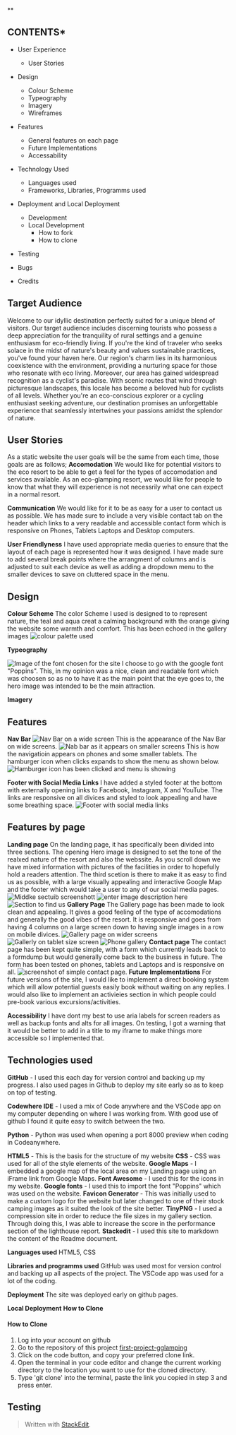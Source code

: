 **

## CONTENTS*



 - User Experience
	 - User Stories
 - Design
	 - Colour Scheme
	 - Typeography
	 - Imagery 
	 - Wireframes
 - Features
	 - General features on each page
	 - Future Implementations
	 - Accessability
	
 - Technology Used
	 - Languages used
	 - Frameworks, Libraries, Programms used
	 
 - Deployment and Local Deployment
	 - Development
	 - Local Development
		 - How to fork
		 - How to clone
		
 - Testing
 - Bugs
 - Credits

 


## Target Audience

Welcome to our idyllic destination perfectly suited for a unique blend of visitors. Our target audience includes discerning tourists who possess a deep appreciation for the tranquility of rural settings and a genuine enthusiasm for eco-friendly living. If you're the kind of traveler who seeks solace in the midst of nature's beauty and values sustainable practices, you've found your haven here. Our region's charm lies in its harmonious coexistence with the environment, providing a nurturing space for those who resonate with eco living. Moreover, our area has gained widespread recognition as a cyclist's paradise. With scenic routes that wind through picturesque landscapes, this locale has become a beloved hub for cyclists of all levels. Whether you're an eco-conscious explorer or a cycling enthusiast seeking adventure, our destination promises an unforgettable experience that seamlessly intertwines your passions amidst the splendor of nature.

## User Stories
As a static website the user goals will be the same from each time, those goals are as follows;
**Accomodation**
We would like for potential visitors to the eco resort to be able to get a feel for the types of accomodation and services available. As an eco-glamping resort, we would like for people to know that what they will experience is not necessrily what one can expect in a normal resort. 

**Communication**
We would like for it to be as easy for a user to contact us as possible. We has made sure to include a very visible contact tab on the header which links to a very readable and accessible contact form which is responsive on Phones, Tablets Laptops and Desktop computers. 

**User Friendlyness** 
I have used appropriate media queries to ensure that the layout of each page is represented how it was designed. I have made sure to add several break points where the arrangment of columns and is adjusted to suit each device as well as adding a dropdown menu to the smaller devices to save on cluttered space in the menu. 

## Design
**Colour Scheme**
The color Scheme I used is designed to to represent nature, the teal and aqua creat a calming background with the orange giving the website some warmth and comfort. This has been echoed in the gallery images
![colour palette used](https://i.ibb.co/NY0X9G3/colours.jpg)

**Typeography**

![Image of the font chosen for the site](https://i.ibb.co/yB7QX43/Typography.png)
I choose to go with the google font "Poppins". This, in my opinion was a nice, clean and readable font which was choosen so as no to have it as the main point that the eye goes to, the hero image was intended to be the main attraction.

**Imagery**

## **Features**
**Nav Bar**
![Nav Bar on a wide screen
](https://i.ibb.co/Ms32fFk/Screenshot-2023-08-23-at-13-22-05.png)
This is the appearance of the Nav Bar on wide screens. 
![Nab bar as it appears on smaller screens
](https://i.ibb.co/NpTrhbq/Screenshot-2023-08-23-at-13-22-20.png)
This is how the navigatioin appears on phones and some smaller tablets. The hamburger icon when clicks expands to show the menu as shown below. 
![Hamburger icon has been clicked and menu is showing](https://i.ibb.co/GnzcyMs/Screenshot-2023-08-23-at-13-29-51.png)

**Footer with Social Media Links**
I have added a styled footer at the bottom with externally opening links to Facebook, Instagram, X and YouTube. The links are responsive on all divices and styled to look appealing and have some breathing space. 
![Footer with social media links
](https://i.ibb.co/pPJ9phy/Screenshot-2023-08-23-at-13-37-59.png)

## Features by page
**Landing page**
On the landing page, it has specifically been divided into three sections. The opening Hero image is designed to set the tone of the realxed nature of the resort and also the webssite. As you scroll down we have mixed information with pictures of the facilities in order to hopefully hold a readers attention. The third scetion is there to make it as easy to find us as possible, with a large visually appealing and interactive Google Map and the footer which would take a user to any of our social media pages. 
![Middke sectuib screenshott](https://i.ibb.co/QrZ8v6R/Screenshot-2023-08-23-at-13-42-25.png)
![enter image description here](https://i.ibb.co/WnJm5Vh/Screenshot-2023-08-23-at-13-42-40.png)
![Section to find us](https://i.ibb.co/h9HJRGW/Screenshot-2023-08-23-at-13-42-52.png)
**Gallery Page**
The Gallery page has been made to look clean and appealing. It gives a good feeling of the type of accomodations and generally the good vibes of the resort. It is responsive and goes from having 4 columns on a large screen down to having single images in a row on mobile divices. 
![Gallery page on wider screens](https://i.ibb.co/ZHJhZTW/Screenshot-2023-08-23-at-13-52-31.png)
![Gallerly on tablet size screen](https://i.ibb.co/4tzmkH2/Screenshot-2023-08-23-at-13-55-01.png)
![Phone gallery](https://i.ibb.co/xCzrqy2/Screenshot-2023-08-23-at-13-54-52.png)
**Contact page**
The contact page has been kept quite simple, with a form which currently leads back to a formdump but would generally come back to the business in future. The form has been tested on phones, tablets and Laptops and is responsive on all. 
![screenshot of simple contact page.](https://i.ibb.co/yWf8zcv/Screenshot-2023-08-23-at-14-05-10.png)
**Future Implementations**
For future versions of the site, I would like to implement a direct booking system which will allow potential guests easily book without waiting on any replies. I would also like to implement an activieies section in which people could pre-book various excursions/activities. 

**Accessibility**
I have dont my best to use aria labels for screen readers as well as backup fonts and alts for all images. On testing, I got a warning that it would be better to add in a title to my iframe to make things more accessible so I implemented that. 

## Technologies used
**GitHub** - I used this each day for version control and backing up my progress. I also used pages in Github to deploy my site early so as to keep on top of testing. 

**Codewhere IDE** - I used a mix of Code anywhere and the VSCode app on my computer depending on where I was working from. With good use of github I found it quite easy to switch between the two. 

**Python** - Python was used when opening a port 8000 preview when coding in Codeanywhere.

**HTML5** - This is the basis for the structure of my website
**CSS** - CSS was used for all of the style elements of the website.
**Google Maps** - I embedded a google map of the local area on my Landing page using an iFrame link from Google Maps. 
**Font Awesome** - I used this for the icons in my website.	
**Google fonts** - I used this to import the font "Poppins" which was used on the website. 
**Favicon Generator** - This was initially used to make a custom logo for the website but later changed to one of their stock camping images as it suited the look of the site better. 
**TinyPNG** - I used a compression site in order to reduce the file sizes in my gallery section. Through doing this, I was able to increase the score in the performance section of the lighthouse report. 
**Stackedit** - I used this site to markdown the content of the Readme document. 

**Languages used**
HTML5, CSS

**Libraries and programms used**
GitHub was used most for version control and backing up all aspects of the project. 
The VSCode app was used for a lot of the coding. 

**Deployment**
The site was deployed early on github pages. 

**Local Deployment**
**How to Clone**
#### How to Clone

1.  Log into your account on github
2.  Go to the repository of this project [first-project-gglamping](https://github.com/coatespeter/first-project-gglamping)
3.  Click on the code button, and copy your preferred clone link.
4.  Open the terminal in your code editor and change the current working directory to the location you want to use for the cloned directory.
5.  Type 'git clone' into the terminal, paste the link you copied in step 3 and press enter.
## Testing


> Written with [StackEdit](https://stackedit.io/).
